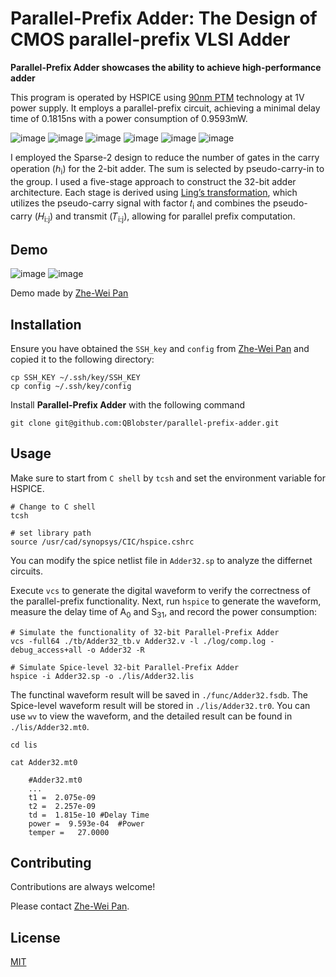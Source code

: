
# Parallel-Prefix Adder: The Design of CMOS parallel-prefix VLSI Adder

**Parallel-Prefix Adder showcases the ability to achieve high-performance adder**

This program is operated by HSPICE using [90nm PTM](http://rfic.eecs.berkeley.edu/~niknejad/ee242/pdf/90nm_bulk.pm) technology at 1V power supply. It employs a parallel-prefix circuit, achieving a minimal delay time of 0.1815ns with a power consumption of 0.9593mW.

![image](https://github.com/QBlobster/parallel-prefix-adder/blob/main/Adder32.png)
![image](https://github.com/QBlobster/parallel-prefix-adder/blob/main/h0_1st_rec.png)
![image](https://github.com/QBlobster/parallel-prefix-adder/blob/main/2nd_to_5th_rec.png)
![image](https://github.com/QBlobster/parallel-prefix-adder/blob/main/carry_transmit_and_mux.png)
![image](https://github.com/QBlobster/parallel-prefix-adder/blob/main/inv_and_xnor_xor.png)
![image](https://github.com/QBlobster/parallel-prefix-adder/blob/main/nor_or_and_nand_and.png)

I employed the Sparse-2 design to reduce the number of gates in the carry operation (ℎ<sub>i</sub>) for the 2-bit adder. The sum is selected by pseudo-carry-in to the group. I used a five-stage approach to construct the 32-bit adder architecture. Each stage is derived using [Ling’s transformation](https://ieeexplore.ieee.org/document/1377160), which utilizes the pseudo-carry signal with factor 𝑡<sub>i</sub> and combines the pseudo-carry (𝐻<sub>i:j</sub>) and transmit (𝑇<sub>i:j</sub>), allowing for parallel prefix computation.


## Demo

![image](https://github.com/QBlobster/parallel-prefix-adder/blob/main/Demo1.png)
![image](https://github.com/QBlobster/parallel-prefix-adder/blob/main/Demo2.png)

Demo made by [Zhe-Wei Pan](https://github.com/QBlobster)
## Installation

Ensure you have obtained the `SSH_key` and `config` from [Zhe-Wei Pan](https://github.com/QBlobster) and copied it to the following directory:

```Shell
cp SSH_KEY ~/.ssh/key/SSH_KEY
cp config ~/.ssh/key/config
```

Install **Parallel-Prefix Adder** with the following command

```Shell
git clone git@github.com:QBlobster/parallel-prefix-adder.git
```
## Usage

Make sure to start from `C shell` by `tcsh` and set the environment variable for HSPICE.

```Shell
# Change to C shell
tcsh

# set library path
source /usr/cad/synopsys/CIC/hspice.cshrc
```

You can modify the spice netlist file in `Adder32.sp` to analyze the differnet circuits.

Execute `vcs` to generate the digital waveform to verify the correctness of the parallel-prefix functionality. Next, run `hspice` to generate the waveform, measure the delay time of A<sub>0</sub> and S<sub>31</sub>, and record the power consumption:

```shell
# Simulate the functionality of 32-bit Parallel-Prefix Adder
vcs -full64 ./tb/Adder32_tb.v Adder32.v -l ./log/comp.log -debug_access+all -o Adder32 -R

# Simulate Spice-level 32-bit Parallel-Prefix Adder
hspice -i Adder32.sp -o ./lis/Adder32.lis
```

The functinal waveform result will be saved in `./func/Adder32.fsdb`. The Spice-level waveform result will be stored in `./lis/Adder32.tr0`. You can use `wv` to view the waveform, and the detailed result can be found in `./lis/Adder32.mt0`.

```Shell
cd lis

cat Adder32.mt0

    #Adder32.mt0
    ...
    t1 =  2.075e-09
    t2 =  2.257e-09
    td =  1.815e-10	#Delay Time
    power =  9.593e-04	#Power
    temper =   27.0000
```

## Contributing

Contributions are always welcome!

Please contact [Zhe-Wei Pan](https://github.com/QBlobster).


## License

[MIT](https://choosealicense.com/licenses/mit/)

